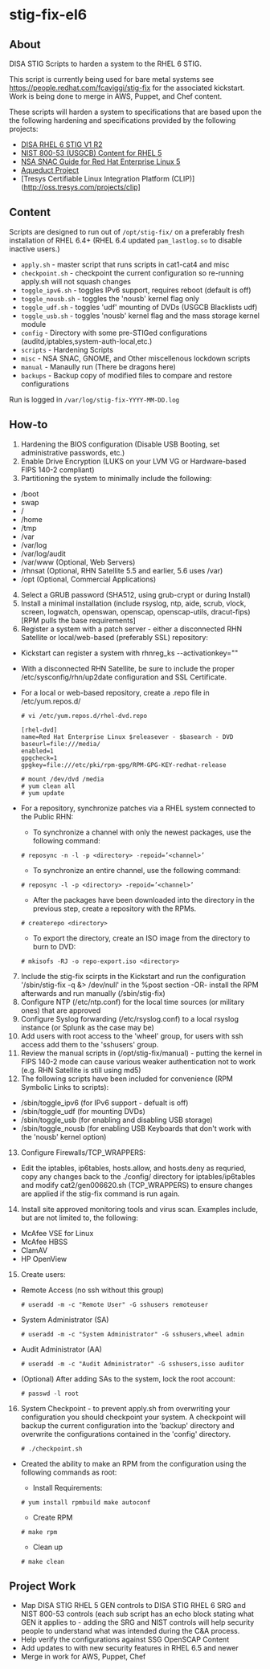 # stig-fix-el6

## About

DISA STIG Scripts to harden a system to the RHEL 6 STIG.

This script is currently being used for bare metal systems
see https://people.redhat.com/fcaviggi/stig-fix for the 
associated kickstart. Work is being done to merge in AWS,
Puppet, and Chef content.

These scripts will harden a system to specifications that
are based upon the the following hardening and specifications
provided by the following projects:

* [DISA RHEL 6 STIG V1 R2](http://iase.disa.mil/stigs/os/unix/red_hat.html)
* [NIST 800-53 (USGCB) Content for RHEL 5](http://usgcb.nist.gov/usgcb/rhel_content.html)
* [NSA SNAC Guide for Red Hat Enterprise Linux 5](http://www.nsa.gov/ia/_files/os/redhat/NSA_RHEL_5_GUIDE_v4.2.pdf)
* [Aqueduct Project](https://fedorahosted.org/aqueduct)
* [Tresys Certifiable Linux Integration Platform (CLIP)](http://oss.tresys.com/projects/clip]
     
## Content

Scripts are designed to run out of ```/opt/stig-fix/``` on a preferably fresh
installation of RHEL 6.4+ (RHEL 6.4 updated ```pam_lastlog.so``` to disable 
inactive users.)

* ```apply.sh``` - master script that runs scripts in cat1-cat4 and misc
* ```checkpoint.sh``` - checkpoint the current configuration so re-running apply.sh will not squash changes
* ```toggle_ipv6.sh``` - toggles IPv6 support, requires reboot (default is off)
* ```toggle_nousb.sh``` - toggles the 'nousb' kernel flag only
* ```toggle_udf.sh``` - toggles 'udf' mounting of DVDs (USGCB Blacklists udf) 
* ```toggle_usb.sh``` - toggles 'nousb' kernel flag and the mass storage kernel module
* ```config``` - Directory with some pre-STIGed configurations (auditd,iptables,system-auth-local,etc.) 
* ```scripts``` - Hardening Scripts
* ```misc``` - NSA SNAC, GNOME, and Other miscellenous lockdown scripts
* ```manual``` - Manaully run (There be dragons here)
* ```backups``` - Backup copy of modified files to compare and restore configurations

Run is logged in ```/var/log/stig-fix-YYYY-MM-DD.log```

## How-to
1. Hardening the BIOS configuration (Disable USB Booting, set administrative passwords, etc.)
2. Enable Drive Encryption (LUKS on your LVM VG or Hardware-based FIPS 140-2 compliant)
3. Partitioning the system to minimally include the following:
  * /boot
  * swap
  * /
  * /home
  * /tmp
  * /var
  * /var/log
  * /var/log/audit
  * /var/www (Optional, Web Servers)
  * /rhnsat (Optional, RHN Satellite 5.5 and earlier, 5.6 uses /var)
  * /opt (Optional, Commercial Applications)
4. Select a GRUB password (SHA512, using grub-crypt or during Install)
5. Install a minimal installation (include rsyslog, ntp, aide, scrub, vlock, screen, logwatch, openswan, openscap, openscap-utils, dracut-fips) [RPM pulls the base requirements]
6. Register a system with a patch server - either a disconnected RHN Satellite or local/web-based (preferably SSL) repository:
  * Kickstart can register a system with rhnreg_ks --activationkey="<KEY>"
  * With a disconnected RHN Satellite, be sure to include the proper /etc/sysconfig/rhn/up2date configuration and SSL Certificate.
  * For a local or web-based repository, create a .repo file in /etc/yum.repos.d/

    ```
    # vi /etc/yum.repos.d/rhel-dvd.repo
                                  
    [rhel-dvd]
    name=Red Hat Enterprise Linux $releasever - $basearch - DVD
    baseurl=file:///media/
    enabled=1
    gpgcheck=1
    gpgkey=file:///etc/pki/rpm-gpg/RPM-GPG-KEY-redhat-release
    
    # mount /dev/dvd /media
    # yum clean all
    # yum update
    ```

  * For a repository, synchronize patches via a RHEL system connected to the Public RHN:
    * To synchronize a channel with only the newest packages, use the following command:

    ``` 
    # reposync -n -l -p <directory> -repoid=’<channel>’
    ```

    * To synchronize an entire channel, use the following command:

    ```
    # reposync -l -p <directory> -repoid=’<channel>’
    ```

    * After the packages have been downloaded into the directory in the previous step, create a repository with the RPMs.

    ```
    # createrepo <directory>
    ```

    * To export the directory, create an ISO image from the directory to burn to DVD:

    ```
    # mkisofs -RJ -o repo-export.iso <directory>
    ```

7. Include the stig-fix scirpts in the Kickstart and run the configuration '/sbin/stig-fix -q &> /dev/null' in the %post section  -OR- install the RPM afterwards and run manually (/sbin/stig-fix)
8. Configure NTP (/etc/ntp.conf) for the local time sources (or military ones) that are approved
9. Configure Syslog forwarding (/etc/rsyslog.conf) to a local rsyslog instance (or Splunk as the case may be)
10. Add users with root access to the 'wheel' group, for users with ssh access add them to the 'sshusers' group.
11. Review the manual scripts in (/opt/stig-fix/manual) - putting the kernel in FIPS 140-2 mode can cause various weaker authentication not to work (e.g. RHN Satellite is still using md5)
12. The following scripts have been included for convenience (RPM Symbolic Links to scripts):
  * /sbin/toggle_ipv6 (for IPv6 support - defualt is off)
  * /sbin/toggle_udf (for mounting DVDs)
  * /sbin/toggle_usb (for enabling and disabling USB storage)
  * /sbin/toggle_nousb (for enabling USB Keyboards that don't work with the 'nousb' kernel option)
13. Configure Firewalls/TCP_WRAPPERS:
  * Edit the iptables, ip6tables, hosts.allow, and hosts.deny as requried, copy any changes back to the ./config/ directory for iptables/ip6tables and modify cat2/gen006620.sh (TCP_WRAPPERS) to ensure changes are applied if the stig-fix command is run again.
14. Install site approved monitoring tools and virus scan. Examples include, but are not limited to, the following:
  * McAfee VSE for Linux
  * McAfee HBSS
  * ClamAV
  * HP OpenView
15. Create users:
  * Remote Access (no ssh without this group)

    ```
    # useradd -m -c "Remote User" -G sshusers remoteuser
    ```

  * System Administrator (SA)

    ```
    # useradd -m -c "System Administrator" -G sshusers,wheel admin
    ```

  * Audit Administrator (AA)

    ```
    # useradd -m -c "Audit Administrator" -G sshusers,isso auditor
    ```

  * (Optional) After adding SAs to the system, lock the root account:

    ```
    # passwd -l root
    ```

16. System Checkpoint - to prevent apply.sh from overwriting your configuration you should checkpoint your system. A checkpoint will backup the current configuration into the 'backup' directory and overwrite the configurations contained in the 'config' directory.

    ```
    # ./checkpoint.sh
    ```

  * Created the ability to make an RPM from the configuration using the following commands as root:
    * Install Requirements:

    ```
    # yum install rpmbuild make autoconf
    ```

    * Create RPM

    ```
    # make rpm
    ```

    * Clean up

    ```
    # make clean
    ```

## Project Work

* Map DISA STIG RHEL 5 GEN controls to DISA STIG RHEL 6 SRG and NIST 800-53 controls (each sub script has an echo block stating what GEN it applies to - adding the SRG and NIST controls will help security people to understand what was intended during the C&A process.
* Help verify the configurations against SSG OpenSCAP Content
* Add updates to with new security features in RHEL 6.5 and newer
* Merge in work for AWS, Puppet, Chef
